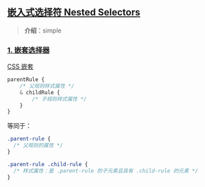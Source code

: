 ## [嵌入式选择符 Nested Selectors](#)
> **介绍**：simple

### [1. 嵌套选择器](#)

[CSS 嵌套](https://developer.mozilla.org/zh-CN/docs/Web/CSS/CSS_nesting)

```css
parentRule {
    /* 父规则样式属性 */
    & childRule {
        /* 子规则样式属性 */
    }
}
```
等同于：
```css
.parent-rule {
  /* 父规则的属性 */
}

.parent-rule .child-rule {
  /* 样式属性：是 .parent-rule 的子元素且具有 .child-rule 的元素 */
}
```